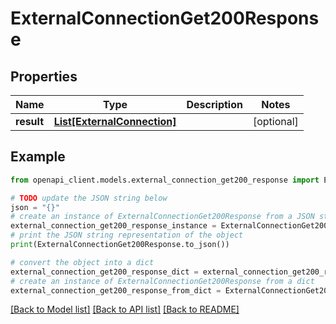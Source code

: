 # ExternalConnectionGet200Response


## Properties

Name | Type | Description | Notes
------------ | ------------- | ------------- | -------------
**result** | [**List[ExternalConnection]**](ExternalConnection.md) |  | [optional] 

## Example

```python
from openapi_client.models.external_connection_get200_response import ExternalConnectionGet200Response

# TODO update the JSON string below
json = "{}"
# create an instance of ExternalConnectionGet200Response from a JSON string
external_connection_get200_response_instance = ExternalConnectionGet200Response.from_json(json)
# print the JSON string representation of the object
print(ExternalConnectionGet200Response.to_json())

# convert the object into a dict
external_connection_get200_response_dict = external_connection_get200_response_instance.to_dict()
# create an instance of ExternalConnectionGet200Response from a dict
external_connection_get200_response_from_dict = ExternalConnectionGet200Response.from_dict(external_connection_get200_response_dict)
```
[[Back to Model list]](../README.md#documentation-for-models) [[Back to API list]](../README.md#documentation-for-api-endpoints) [[Back to README]](../README.md)


